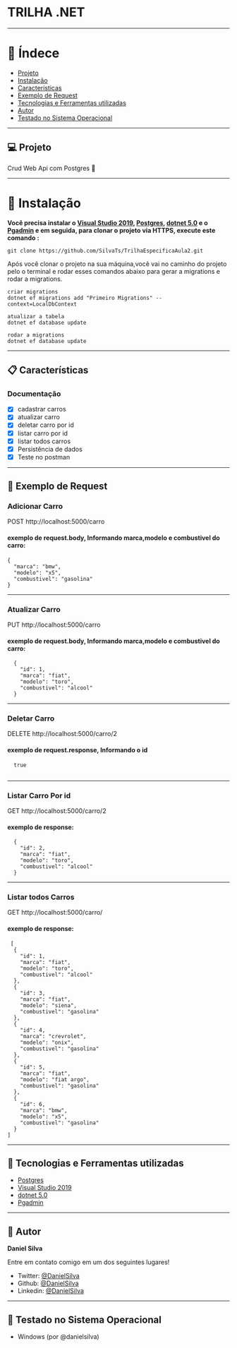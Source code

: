 # TRILHA .NET

---

# :pushpin: Índece

- [Projeto](#-Projeto)
- [Instalação](#construction_worker-instalação)
- [Características](#-Características)
- [Exemplo de Request](#-Exemplo-de-Request)
- [Tecnologias e Ferramentas utilizadas](#-tecnologias-e-ferramentas-utilizadas)
- [Autor](#-Autor)
- [Testado no Sistema Operacional](#-Testado-no-Sistema-Operacional)

---

## 💻 Projeto

 Crud Web Api com Postgres 🚀

---

# :construction_worker: Instalação

**Você precisa instalar o [Visual Studio 2019](https://visualstudio.microsoft.com/pt-br/vs/community/), [Postgres](https://www.postgresql.org/download/), [dotnet 5.0](https://dotnet.microsoft.com/download/dotnet/5.0) e o [Pgadmin](https://www.pgadmin.org/download/) e em seguida, para clonar o projeto via HTTPS, execute este comando :**

```
git clone https://github.com/SilvaTs/TrilhaEspecificaAula2.git
```

Após você clonar o projeto na sua máquina,você vai no caminho do projeto pelo
o terminal e rodar esses comandos abaixo para gerar a migrations e rodar
a migrations.

```
criar migrations
dotnet ef migrations add "Primeiro Migrations" --context=LocalDbContext

atualizar a tabela
dotnet ef database update

rodar a migrations
dotnet ef database update
```

---

## 📋 Características

### Documentação

- [x] cadastrar carros
- [x] atualizar carro
- [x] deletar carro por id
- [x] listar carro por id
- [x] listar todos carros
- [x] Persistência de dados
- [x] Teste no postman

---

## 🚀 Exemplo de Request

### Adicionar Carro
POST http://localhost:5000/carro

#### exemplo de request.body, Informando marca,modelo e combustivel do carro:
```
{
  "marca": "bmw",
  "modelo": "x5",
  "combustivel": "gasolina"
}
```
<hr/>

### Atualizar Carro

PUT http://localhost:5000/carro
   
#### exemplo de request.body, Informando marca,modelo e combustivel do carro: 
```
  {
    "id": 1,
    "marca": "fiat",
    "modelo": "toro",
    "combustivel": "alcool"
  }
 ```
 <hr/>
 
 ### Deletar Carro

 DELETE http://localhost:5000/carro/2
   
#### exemplo de request.response, Informando o id 
```
  true
  
 ``` 

  <hr/>

  ### Listar Carro Por id

GET http://localhost:5000/carro/2
   
#### exemplo de response: 
```
  {
    "id": 2,
    "marca": "fiat",
    "modelo": "toro",
    "combustivel": "alcool"
  }
 ``` 
 <hr />

 ### Listar todos Carros
 GET http://localhost:5000/carro/
   
#### exemplo de response: 
```
 [
  {
    "id": 1,
    "marca": "fiat",
    "modelo": "toro",
    "combustivel": "alcool"
  },
  {
    "id": 3,
    "marca": "fiat",
    "modelo": "siena",
    "combustivel": "gasolina"
  },
  {
    "id": 4,
    "marca": "crevrolet",
    "modelo": "onix",
    "combustivel": "gasolina"
  },
  {
    "id": 5,
    "marca": "fiat",
    "modelo": "fiat argo",
    "combustivel": "gasolina"
  },
  {
    "id": 6,
    "marca": "bmw",
    "modelo": "x5",
    "combustivel": "gasolina"
  }
]
 ```
  
---

## 🚀 Tecnologias e Ferramentas utilizadas

- [Postgres](https://www.postgresql.org/download/)
- [Visual Studio 2019](https://visualstudio.microsoft.com/pt-br/vs/community/)
- [dotnet 5.0](https://dotnet.microsoft.com/download/dotnet/5.0)
- [Pgadmin](https://www.pgadmin.org/download/)

---

## 👤 Autor

**Daniel Silva**

Entre em contato comigo em um dos seguintes lugares!

- Twitter: [@DanielSilva](https://twitter.com/danielsilvatsi)
- Github: [@DanielSilva](https://github.com/SilvaTs)
- Linkedin: [@DanielSilva](https://www.linkedin.com/in/daniel-silva-tsi/)

---

## 🧪 Testado no Sistema Operacional

- Windows (por @danielsilva)
